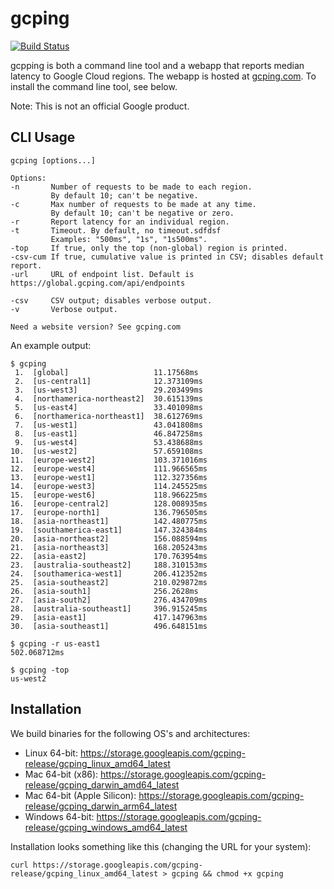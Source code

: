 # gcping

[![Build Status](https://github.com/GoogleCloudPlatform/gcping/actions/workflows/tests.yml/badge.svg)](https://github.com/GoogleCloudPlatform/gcping/actions/workflows/tests.yml)


gcpping is both a command line tool and a webapp that reports median latency to
Google Cloud regions. The webapp is hosted at [gcping.com](http://gcping.com).
To install the command line tool, see below.

Note: This is not an official Google product.

## CLI Usage

```
gcping [options...]

Options:
-n       Number of requests to be made to each region.
         By default 10; can't be negative.
-c       Max number of requests to be made at any time.
         By default 10; can't be negative or zero.
-r       Report latency for an individual region.
-t       Timeout. By default, no timeout.sdfdsf
         Examples: "500ms", "1s", "1s500ms".
-top     If true, only the top (non-global) region is printed.
-csv-cum If true, cumulative value is printed in CSV; disables default report.
-url     URL of endpoint list. Default is https://global.gcping.com/api/endpoints

-csv     CSV output; disables verbose output.
-v       Verbose output.

Need a website version? See gcping.com
```

An example output:

```
$ gcping
 1.  [global]                   11.17568ms
 2.  [us-central1]              12.373109ms
 3.  [us-west3]                 29.203499ms
 4.  [northamerica-northeast2]  30.615139ms
 5.  [us-east4]                 33.401098ms
 6.  [northamerica-northeast1]  38.612769ms
 7.  [us-west1]                 43.041808ms
 8.  [us-east1]                 46.847258ms
 9.  [us-west4]                 53.438688ms
10.  [us-west2]                 57.659108ms
11.  [europe-west2]             103.371016ms
12.  [europe-west4]             111.966565ms
13.  [europe-west1]             112.327356ms
14.  [europe-west3]             114.245525ms
15.  [europe-west6]             118.966225ms
16.  [europe-central2]          128.008935ms
17.  [europe-north1]            136.796505ms
18.  [asia-northeast1]          142.480775ms
19.  [southamerica-east1]       147.324384ms
20.  [asia-northeast2]          156.088594ms
21.  [asia-northeast3]          168.205243ms
22.  [asia-east2]               170.763954ms
23.  [australia-southeast2]     188.310153ms
24.  [southamerica-west1]       206.412352ms
25.  [asia-southeast2]          210.029872ms
26.  [asia-south1]              256.2628ms
27.  [asia-south2]              276.434709ms
28.  [australia-southeast1]     396.915245ms
29.  [asia-east1]               417.147963ms
30.  [asia-southeast1]          496.648151ms
```

```
$ gcping -r us-east1
502.068712ms
```

```
$ gcping -top
us-west2
```

## Installation

We build binaries for the following OS's and architectures:

* Linux 64-bit: https://storage.googleapis.com/gcping-release/gcping_linux_amd64_latest
* Mac 64-bit (x86): https://storage.googleapis.com/gcping-release/gcping_darwin_amd64_latest
* Mac 64-bit (Apple Silicon): https://storage.googleapis.com/gcping-release/gcping_darwin_arm64_latest
* Windows 64-bit: https://storage.googleapis.com/gcping-release/gcping_windows_amd64_latest

Installation looks something like this (changing the URL for your system):

```
curl https://storage.googleapis.com/gcping-release/gcping_linux_amd64_latest > gcping && chmod +x gcping
```
